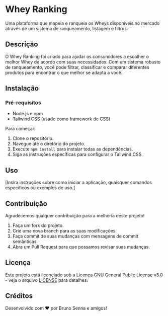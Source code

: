 # Whey Ranking

Uma plataforma que mapeia e ranqueia os Wheys disponíveis no mercado através de um sistema de ranqueamento, listagem e filtros.

## Descrição

O Whey Ranking foi criado para ajudar os consumidores a escolher o melhor Whey de acordo com suas necessidades. Com um sistema robusto de ranqueamento, você pode filtrar, classificar e comparar diferentes produtos para encontrar o que melhor se adapta a você.

## Instalação

### Pré-requisitos

- Node.js e npm
- Tailwind CSS (usado como framework de CSS)

Para começar:

1. Clone o repositório.
2. Navegue até o diretório do projeto.
3. Execute `npm install` para instalar todas as dependências.
4. Siga as instruções específicas para configurar o Tailwind CSS.

## Uso

[Insira instruções sobre como iniciar a aplicação, quaisquer comandos específicos ou exemplos de uso.]

## Contribuição

Agradecemos qualquer contribuição para a melhoria deste projeto!

1. Faça um fork do projeto.
2. Crie uma nova branch para as suas modificações.
3. Faça commit de suas mudanças com mensagens de commit semânticas.
4. Abra um Pull Request para que possamos revisar suas mudanças.

## Licença

Este projeto está licenciado sob a Licença GNU General Public License v3.0 - veja o arquivo [LICENSE](LICENSE) para detalhes.

## Créditos

Desenvolvido com ❤️ por Bruno Senna e amigos!
